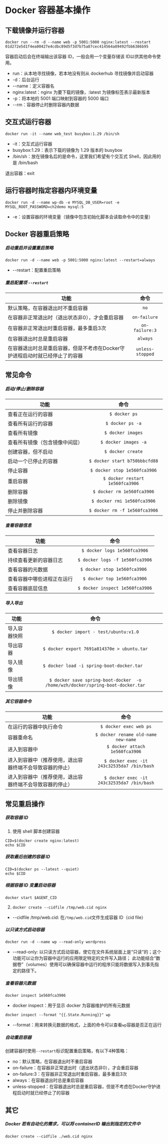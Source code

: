 # Docker 容器基本操作

## 下载镜像并运行容器
`docker run --rm -d --name web -p 5001:5000 nginx:latest --restart `  
`01d272e5d1f4ea00427e4cdbc89d5f3d7b75a87cec414564a89492fbb6386b95`

容器启动后会在终端输出该容器 ID，一般会用一个变量存储该 ID以供其他命令使用。
* run：从本地寻找镜像，若本地没有则从 dockerhub 寻找镜像并启动容器
* -d：后台运行
* --name：定义容器名
* nginx:latest：nginx 为要下载的镜像，:latest 为镜像标签表示最新版本
* -p：将本地的 5001 端口映射到容器的 5000 端口
* --rm：容器停止时删除容器内数据

## 交互式运行容器
`docker run -it --name web_test busybox:1.29 /bin/sh`  
* -it：交互式运行容器  
* busybox:1.29：表示下载的镜像为 1.29 版本的 busybox  
* /bin/sh：放在镜像名后的是命令，这里我们希望有个交互式 Shell，因此用的是 /bin/bash

退出容器：exit

## 运行容器时指定容器内环境变量
`docker run -d --name wp-db -e MYSQL_DB_USER=root -e MYSQL_ROOT_PASSWORD=ch2demo mysql:5`

* -e：设置容器的环境变量（镜像中包含初始化脚本会读取命令中的变量）

## Docker 容器重启策略

##### 启动重启并设置重启策略
`docker run -d --name web -p 5001:5000 nginx:latest --restart=always `

* --restart：配置重启策略

##### 重启配置项 `--restart`
功能|命令
--|:--:
默认策略，在容器退出时不重启容器|`no`|
在容器非正常退出时（退出状态非0），才会重启容器|`on-failure`|
在容器非正常退出时重启容器，最多重启3次|`on-failure:3`|
在容器退出时总是重启容器|`always`|
在容器退出时总是重启容器，但是不考虑在Docker守护进程启动时就已经停止了的容器|`unless-stopped`|

## 常见命令

##### 启动/停止/删除容器
功能|命令
--|:--:
查看正在运行的容器|`$ docker ps`|
查看所有运行的容器|`$ docker ps -a`|
查看所有镜像|`$ docker images`|
查看所有镜像（包含镜像中间层）|`$ docker images -a`|
创建容器，但不启动|`$ docker create`|
启动一个已停止的容器|`$ docker start b750bbbcfd88`|
停止容器|`$ docker stop 1e560fca3906`|
重启容器|`$ docker restart 1e560fca3906`|
删除容器|`$ docker rm 1e560fca3906`|
删除镜像|`$ docker rmi 1e560fca3906`|
停止并删除容器|`$ docker rm -f 1e560fca3906`|

##### 查看容器信息
功能|命令
--|:--:
查看容器日志|`$ docker logs 1e560fca3906`|
持续查看更新的容器日志|`$ docker logs -f 1e560fca3906`|
查看容器的元数据|`$ docker stop 1e560fca3906 `|
查看容器中哪些进程正在运行|`$ docker top 1e560fca3906`|
查看容器底层信息|`$ docker inspect 1e560fca3906`|

##### 导入导出
功能|命令
--|:--:
导入容器快照|`$ docker import - test/ubuntu:v1.0`|
导出容器|`$ docker export 7691a814370e > ubuntu.tar`|
导入镜像|`$ docker load -i spring-boot-docker.tar  `|
导出镜像|`$ docker save spring-boot-docker  -o  /home/wzh/docker/spring-boot-docker.tar`|

##### 其它容器命令
功能|命令
--|:--:
在运行的容器中执行命令 |`$ docker exec web ps`|
容器重命名 |`$ docker rename old-name new-name`|
进入到容器中|`$ docker attach 1e560fca3906`|
进入到容器中（推荐使用，退出容器终端不会导致容器的停止）|`$ docker exec -it 243c32535da7 /bin/bash`|
进入到容器中（推荐使用，退出容器终端不会导致容器的停止）|`$ docker exec -it 243c32535da7 /bin/bash`|

## 常见重启操作
##### 获取容器 ID  
1. 使用 shell 脚本创建容器
```shell script
CID=$(docker create nginx:latest)
echo $CID
```

##### 获取最后创建的容器 ID  
```shell script
CID=$(docker ps --latest --quiet)
echo $CID
```

##### 根据容器 ID 变量启动容器 
```shell script
docker start $AGENT_CID
```

2. `docker create --cidfile /tmp/web.cid nginx`  
* --cidfile /tmp/web.cid: 在`/tmp/web.cid`文件生成容器 ID（cid file）

##### 以只读方式启动容器
`docker run -d --name wp --read-only wordpress`  
* --read-only: 以只读方式启动容器，使它在文件系统层面上是“只读”的；这个功能可以让你为容器中运行的应用限定特定的文件写入路径；
此功能结合“数据卷”（volumes）使用可以确保容器中运行的程序只能将数据写入到事先指定的路径下。

##### 查看容器元数据
`docker inspect 1e560fca3906`  
* docker inspect：用于显示 docker 为容器维护的所有元数据

`docker inspect --format "{{.State.Running}}" wp`
* --format：用来转换元数据的格式，上面的命令可以查看`wp`容器是否正在运行

##### 自动重启容器
创建容器时使用`--restart`标识配置重启策略，有以下4种策略：
* no：默认策略，在容器退出时不重启容器
* on-failure：在容器非正常退出时（退出状态非0），才会重启容器
* on-failure:3：在容器非正常退出时重启容器，最多重启3次
* always：在容器退出时总是重启容器
* unless-stopped：在容器退出时总是重启容器，但是不考虑在Docker守护进程启动时就已经停止了的容器

 

## 其它
##### Docker 若有自动化的需求，可以将 containerID 输出到指定的文件中
`docker create --cidfile ./web.cid nginx`